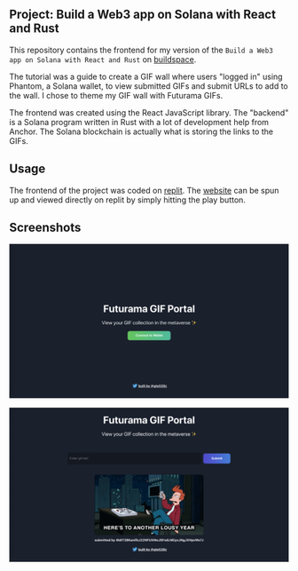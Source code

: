 ## Project: Build a Web3 app on Solana with React and Rust
This repository contains the frontend for my version of the `Build a Web3 app on Solana with React and Rust` on [buildspace](https://buildspace.so/).

The tutorial was a guide to create a GIF wall where users "logged in" using Phantom, a Solana wallet, to view submitted GIFs and submit URLs to add to the wall. I chose to theme my GIF wall with Futurama GIFs.

The frontend was created using the React JavaScript library. The "backend" is a Solana program written in Rust with a lot of development help from Anchor. The Solana blockchain is actually what is storing the links to the GIFs.

## Usage
The frontend of the project was coded on [replit](https://replit.com). The [website](https://replit.com/@gte539z/gif-portal-starter-project?v=1) can be spun up and viewed directly on replit by simply hitting the play button.

## Screenshots
![](src/assets/webpage_with_wallet_prompt.png)

![](src/assets/webpage_with_gifs.png)